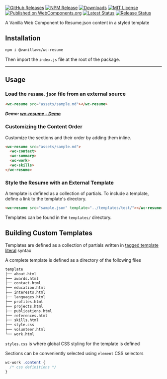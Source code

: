 [![GitHub Releases](https://img.shields.io/github/release/vanillawc/wc-resume.svg)](https://github.com/vanillawc/wc-resume/releases)
[![NPM Release](https://badgen.net/npm/v/@vanillawc/wc-resume)](https://www.npmjs.com/package/@vanillawc/wc-resume)
[![Downloads](https://badgen.net/npm/dt/@vanillawc/wc-resume)](https://www.npmjs.com/package/@vanillawc/wc-resume)
[![MIT License](https://img.shields.io/badge/license-MIT-blue.svg)](https://raw.githubusercontent.com/vanillawc/wc-resume/master/LICENSE)
[![Published on WebComponents.org](https://img.shields.io/badge/webcomponents.org-published-blue.svg)](https://www.webcomponents.org/element/@vanillawc/wc-resume)
[![Latest Status](https://github.com/vanillawc/wc-resume/workflows/Latest/badge.svg)](https://github.com/vanillawc/wc-resume/actions)
[![Release Status](https://github.com/vanillawc/wc-resume/workflows/Release/badge.svg)](https://github.com/vanillawc/wc-resume/actions)

A Vanilla Web Component to Resume.json content in a styled template

## Installation

```sh
npm i @vanillawc/wc-resume
```

Then import the `index.js` file at the root of the package.

-----

## Usage

### Load the `resume.json` file from an external source

```html
<wc-resume src="assets/sample.md"></wc-resume>
```

***Demo: [wc-resume - Demo][]***

### Customizing the Content Order

Customize the sections and their order by adding them inline.

```html
<wc-resume src="assets/sample.md">
  <wc-contact>
  <wc-summary>
  <wc-work>
  <wc-skills>
</wc-resume>
```

### Style the Resume with an External Template

A template is defined as a collection of partials. To include a template, define a link to the template's directory.

```html
<wc-resume src="sample.json" template="../templates/test/"></wc-resume>
```

Templates can be found in the `templates/` directory.

## Building Custom Templates

Templates are defined as a collection of partials written in [tagged template literal][] syntax

A complete template is defined as a directory of the following files

```sh
template
├── about.html
├── awards.html
├── contact.html
├── education.html
├── interests.html
├── languages.html
├── profiles.html
├── projects.html
├── publications.html
├── references.html
├── skills.html
├── style.css
├── volunteer.html
└── work.html
```

`styles.css` is where global CSS styling for the template is defined

Sections can be conveniently selected using `element` CSS selectors

```css
wc-work .content {
  /* css definitions */
}
```

[tagged template literal]: https://developer.mozilla.org/en-US/docs/Web/JavaScript/Reference/Template_literals
[wc-resume - Demo]: https://vanillawc.github.io/wc-resume/demos/index.html
